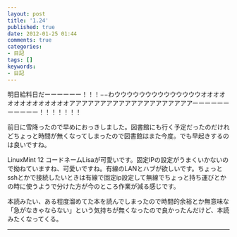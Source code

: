 ```yaml
---
layout: post
title: '1.24'
published: true
date: 2012-01-25 01:44
comments: true
categories:
- 日記
tags: []
keywords:
- 日記
---
```

明日給料日だーーーーーー！！！−−わウウウウウウウウウウウウウウオオオオオオオオオオオオオオアアアアアアアアアアアアアアアアアアアアーーーーーーーーーーー！！！！！！！

前日に雪降ったので早めにおっきしました。図書館にも行く予定だったのだけれどちょっと時間が無くなってしまったので図書館はまた今度。でも早起きするのは良いですね。

LinuxMint 12 コードネームLisaが可愛いです。固定IPの設定がうまくいかないので拗ねていますね、可愛いですね。有線のLANとハブが欲しいです。ちょっとsshとかで接続したいときは有線で固定ip設定して無線でちょっと持ち運びとかの時に使うようで分けた方が今のところ作業が減る感じです。

本読みたい、ある程度溜めてた本を読んでしまったので時間的余裕とか無意味な「急がなきゃならない」という気持ちが無くなったので良かったんだけど、本読みたくなってくる。

---

